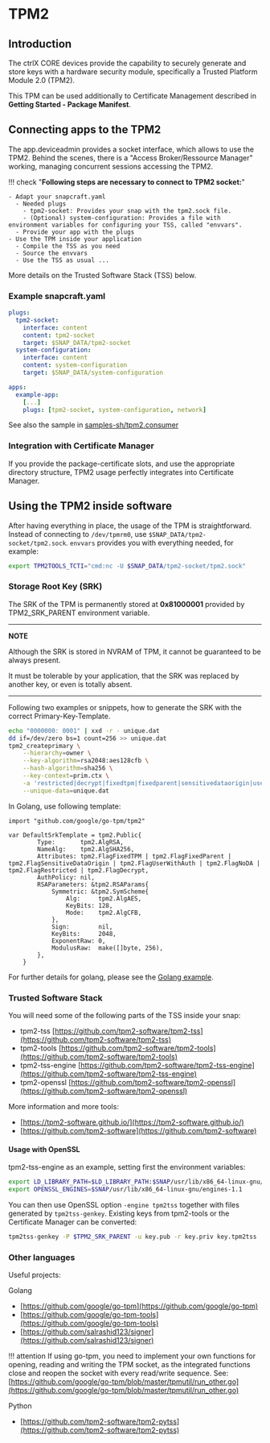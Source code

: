 # TPM2

## Introduction

The ctrlX CORE devices provide the capability to securely generate and store keys with a hardware security module, specifically a Trusted Platform Module 2.0 (TPM2).

This TPM can be used additionally to Certificate Management described in __Getting Started - Package Manifest__.

## Connecting apps to the TPM2

The app.deviceadmin provides a socket interface, which allows to use the TPM2. Behind the scenes, there is a "Access Broker/Ressource Manager" working, managing concurrent sessions accessing the TPM2.

!!! check  "**Following steps are necessary to connect to TPM2 socket:**"

    - Adapt your snapcraft.yaml
      - Needed plugs
        - tpm2-socket: Provides your snap with the tpm2.sock file.
        - (Optional) system-configuration: Provides a file with environment variables for configuring your TSS, called "envvars".
      - Provide your app with the plugs
    - Use the TPM inside your application
      - Compile the TSS as you need
      - Source the envvars
      - Use the TSS as usual ...

More details on the Trusted Software Stack (TSS) below.

### Example snapcraft.yaml

```yaml
plugs:
  tpm2-socket:
    interface: content
    content: tpm2-socket
    target: $SNAP_DATA/tpm2-socket
  system-configuration:
    interface: content
    content: system-configuration
    target: $SNAP_DATA/system-configuration

apps:
  example-app:
    [...]
    plugs: [tpm2-socket, system-configuration, network]
```

See also the sample in [samples-sh/tpm2.consumer](./samples-sh/tpm2.consumer/README.md)

### Integration with Certificate Manager

If you provide the package-certificate slots, and use the appropriate directory structure, TPM2 usage perfectly integrates into Certificate Manager.

## Using the TPM2 inside software

After having everything in place, the usage of the TPM is straightforward. Instead of connecting to `/dev/tpmrm0`, use `$SNAP_DATA/tpm2-socket/tpm2.sock`. `envvars` provides you with everything needed, for example:

```bash
export TPM2TOOLS_TCTI="cmd:nc -U $SNAP_DATA/tpm2-socket/tpm2.sock"
```

### Storage Root Key (SRK)

The SRK of the TPM is permanently stored at **0x81000001** provided by TPM2_SRK_PARENT environment variable.

---
**NOTE**

Although the SRK is stored in NVRAM of TPM, it cannot be guaranteed to be always present.

It must be tolerable by your application, that the SRK was replaced by another key, or even is totally absent.

---

Following two examples or snippets, how to generate the SRK with the correct Primary-Key-Template.

```bash
echo "0000000: 0001" | xxd -r - unique.dat
dd if=/dev/zero bs=1 count=256 >> unique.dat
tpm2_createprimary \
    --hierarchy=owner \
    --key-algorithm=rsa2048:aes128cfb \
    --hash-algorithm=sha256 \
    --key-context=prim.ctx \
    -a 'restricted|decrypt|fixedtpm|fixedparent|sensitivedataorigin|userwithauth|noda' \
    --unique-data=unique.dat
```

In Golang, use following template:

```golang
import "github.com/google/go-tpm/tpm2"

var DefaultSrkTemplate = tpm2.Public{
		Type:       tpm2.AlgRSA,
		NameAlg:    tpm2.AlgSHA256,
		Attributes: tpm2.FlagFixedTPM | tpm2.FlagFixedParent | tpm2.FlagSensitiveDataOrigin | tpm2.FlagUserWithAuth | tpm2.FlagNoDA | tpm2.FlagRestricted | tpm2.FlagDecrypt,
		AuthPolicy: nil,
		RSAParameters: &tpm2.RSAParams{
			Symmetric: &tpm2.SymScheme{
				Alg:     tpm2.AlgAES,
				KeyBits: 128,
				Mode:    tpm2.AlgCFB,
			},
			Sign:        nil,
			KeyBits:     2048,
			ExponentRaw: 0,
			ModulusRaw:  make([]byte, 256),
		},
	}
```

For further details for golang, please see the [Golang example](./samples-go/tpm2.srk/README.md).

### Trusted Software Stack

You will need some of the following parts of the TSS inside your snap:

 - tpm2-tss [https://github.com/tpm2-software/tpm2-tss](https://github.com/tpm2-software/tpm2-tss)
 - tpm2-tools [https://github.com/tpm2-software/tpm2-tools](https://github.com/tpm2-software/tpm2-tools)
 - tpm2-tss-engine [https://github.com/tpm2-software/tpm2-tss-engine](https://github.com/tpm2-software/tpm2-tss-engine) 
 - tpm2-openssl [https://github.com/tpm2-software/tpm2-openssl](https://github.com/tpm2-software/tpm2-openssl)

More information and more tools:

 - [https://tpm2-software.github.io/](https://tpm2-software.github.io/)
 - [https://github.com/tpm2-software](https://github.com/tpm2-software)

#### Usage with OpenSSL

tpm2-tss-engine as an example, setting first the environment variables:

```bash
export LD_LIBRARY_PATH=$LD_LIBRARY_PATH:$SNAP/usr/lib/x86_64-linux-gnu/engines-1.1
export OPENSSL_ENGINES=$SNAP/usr/lib/x86_64-linux-gnu/engines-1.1
```

You can then use OpenSSL option `-engine tpm2tss` together with files generated by `tpm2tss-genkey`. Existing keys from tpm2-tools or the Certificate Manager can be converted:

```bash
tpm2tss-genkey -P $TPM2_SRK_PARENT -u key.pub -r key.priv key.tpm2tss
```

### Other languages

Useful projects:

Golang
 - [https://github.com/google/go-tpm](https://github.com/google/go-tpm)
 - [https://github.com/google/go-tpm-tools](https://github.com/google/go-tpm-tools)
 - [https://github.com/salrashid123/signer](https://github.com/salrashid123/signer)

!!! attention
    If using go-tpm, you need to implement your own functions for opening, reading and writing the TPM socket, as the integrated functions close and reopen the socket with every read/write sequence. See: [https://github.com/google/go-tpm/blob/master/tpmutil/run_other.go](https://github.com/google/go-tpm/blob/master/tpmutil/run_other.go)

Python
 - [https://github.com/tpm2-software/tpm2-pytss](https://github.com/tpm2-software/tpm2-pytss)